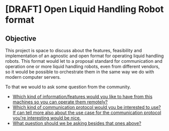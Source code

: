 # [DRAFT] Open Liquid Handling Robot format

## Objective
This project is space to discuss about the features, feasibility and implementation of an agnostic and open format for operating liquid handling robots. This format would let to a proposal standard for communication and operation one or more liquid handling robots, even from different vendors, so it would be possible to orchestrate them in the same way we do with modern computer servers.

To that we would to ask some question from the community.
- [Which kind of information/features would you like to have from this machines so you can operate them remotely?](https://github.com/isaacguerreir/open-liquid-handling/issues/1)
- [Which kind of communication protocol would you be interested to use? If can tell more also about the use case for the communication protocol you're interesting would be nice.](https://github.com/isaacguerreir/open-liquid-handling/issues/2)
- [What question should we be asking besides that ones above?](https://github.com/isaacguerreir/open-liquid-handling/issues/3)
